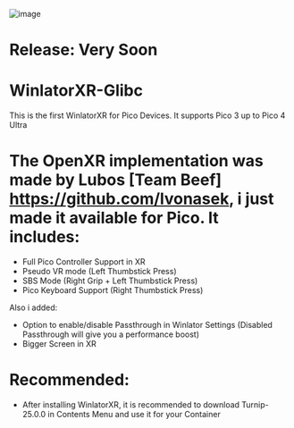 ![image](https://github.com/brunodev85/winlator/raw/main/logo.png)
# Release: Very Soon
# WinlatorXR-Glibc
This is the first WinlatorXR for Pico Devices.
It supports Pico 3 up to Pico 4 Ultra

# The OpenXR implementation was made by Lubos [Team Beef] https://github.com/lvonasek, i just made it available for Pico. It includes:
- Full Pico Controller Support in XR
- Pseudo VR mode (Left Thumbstick Press)
- SBS Mode (Right Grip + Left Thumbstick Press)
- Pico Keyboard Support (Right Thumbstick Press)

Also i added:
- Option to enable/disable Passthrough in Winlator Settings (Disabled Passthrough will give you a performance boost)
- Bigger Screen in XR

# Recommended:
- After installing WinlatorXR, it is recommended to download Turnip-25.0.0 in Contents Menu and use it for your Container
